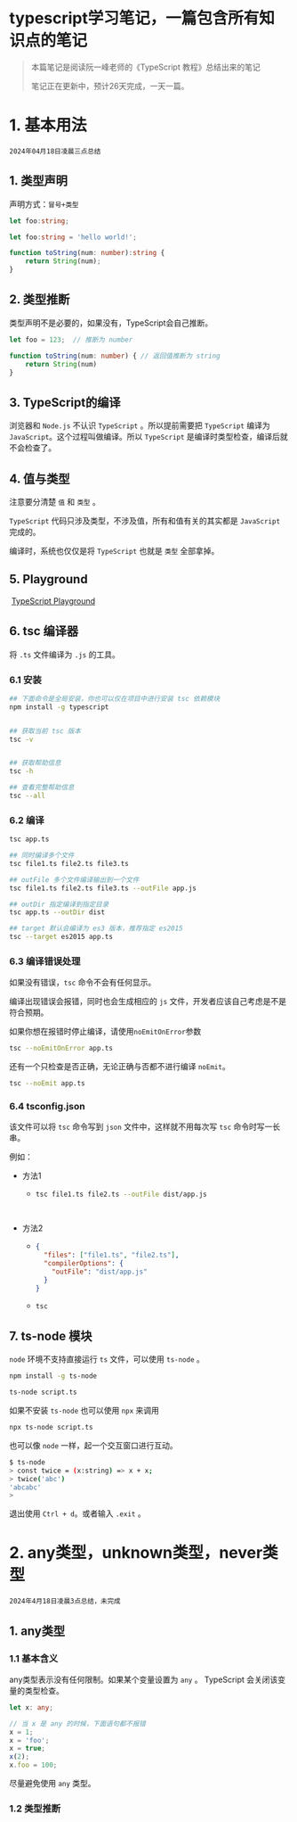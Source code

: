 # typescript学习笔记，一篇包含所有知识点的笔记


> 本篇笔记是阅读阮一峰老师的《TypeScript 教程》总结出来的笔记
> 
> 笔记正在更新中，预计26天完成，一天一篇。

# 1. 基本用法

`2024年04月18日凌晨三点总结`

## 1. 类型声明

声明方式：`冒号+类型`

```typescript
let foo:string;

let foo:string = 'hello world!';

function toString(num: number):string {
    return String(num);
}
```

## 2. 类型推断

类型声明不是必要的，如果没有，TypeScript会自己推断。

```typescript
let foo = 123;  // 推断为 number

function toString(num: number) { // 返回值推断为 string
    return String(num)
}
```

## 3. TypeScript的编译

浏览器和 `Node.js` 不认识 `TypeScript` 。所以提前需要把 `TypeScript` 编译为 `JavaScript`。这个过程叫做编译。所以 `TypeScript` 是编译时类型检查，编译后就不会检查了。

## 4. 值与类型

注意要分清楚 `值` 和 `类型` 。

`TypeScript` 代码只涉及类型，不涉及值，所有和值有关的其实都是 `JavaScript` 完成的。

编译时，系统也仅仅是将 `TypeScript` 也就是 `类型` 全部拿掉。

## 5. Playground

 [TypeScript Playground](http://www.typescriptlang.org/play/)

## 6. tsc 编译器

将 `.ts` 文件编译为 `.js` 的工具。

### 6.1 安装

```bash
## 下面命令是全局安装，你也可以仅在项目中进行安装 tsc 依赖模块
npm install -g typescript


## 获取当前 tsc 版本
tsc -v


## 获取帮助信息
tsc -h

## 查看完整帮助信息
tsc --all

```

### 6.2 编译

```bash
tsc app.ts

## 同时编译多个文件
tsc file1.ts file2.ts file3.ts

## outFile 多个文件编译输出到一个文件
tsc file1.ts file2.ts file3.ts --outFile app.js

## outDir 指定编译到指定目录
tsc app.ts --outDir dist

## target 默认会编译为 es3 版本，推荐指定 es2015
tsc --target es2015 app.ts
```

### 6.3 编译错误处理

如果没有错误，`tsc` 命令不会有任何显示。

编译出现错误会报错，同时也会生成相应的 `js` 文件，开发者应该自己考虑是不是符合预期。

如果你想在报错时停止编译，请使用`noEmitOnError`参数

```bash
tsc --noEmitOnError app.ts
```

还有一个只检查是否正确，无论正确与否都不进行编译 `noEmit`。

```bash
tsc --noEmit app.ts
```

### 6.4 tsconfig.json

该文件可以将 `tsc` 命令写到 `json` 文件中，这样就不用每次写 `tsc` 命令时写一长串。

例如：

- 方法1
  
  - ```bash
    tsc file1.ts file2.ts --outFile dist/app.js
    
    
    
    ```

    ```
    
    ```



- 方法2 
  
  - ```json
    {
      "files": ["file1.ts", "file2.ts"],
      "compilerOptions": {
        "outFile": "dist/app.js"
      }
    }
    ```
  
  - ```bash
    tsc
    ```
    
    

## 7. ts-node 模块

`node` 环境不支持直接运行 `ts` 文件，可以使用 `ts-node` 。

```bash
npm install -g ts-node

ts-node script.ts
```

如果不安装 `ts-node` 也可以使用 `npx` 来调用

```bash
npx ts-node script.ts
```

也可以像 `node` 一样，起一个交互窗口进行互动。

```bash
$ ts-node
> const twice = (x:string) => x + x;
> twice('abc')
'abcabc'
> 
```

退出使用 `Ctrl + d`。或者输入 `.exit` 。



# 2. any类型，unknown类型，never类型

`2024年4月18日凌晨3点总结，未完成`

## 1. any类型

### 1.1 基本含义

any类型表示没有任何限制。如果某个变量设置为 `any` 。 TypeScript 会关闭该变量的类型检查。

```typescript
let x: any;

// 当 x 是 any 的时候，下面语句都不报错
x = 1;
x = 'foo';
x = true;
x(2);
x.foo = 100;
```

尽量避免使用 `any` 类型。

### 1.2 类型推断

